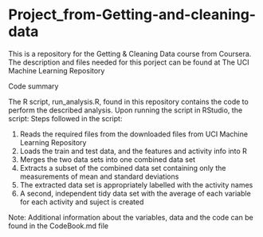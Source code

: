 # Project_from-Getting-and-cleaning-data

This is a repository for the Getting & Cleaning Data course from Coursera. The description and files needed for this porject can be found at The UCI Machine Learning Repository

Code summary

The R script, run_analysis.R, found in this repository contains the code to perform the described analysis. Upon running the script in RStudio, the script:
Steps followed in the script:

1. Reads the required files from the downloaded files from UCI Machine Learning Repository
2. Loads the train and test data, and the features and activity info into R
3. Merges the two data sets into one combined data set
4. Extracts a subset of the combined data set containing only the measurements of mean and standard deviations
5. The extracted data set is appropriately labelled with the activity names
6. A second, independent tidy data set with the average of each variable for each activity and suject is created

Note:
Additional information about the variables, data and the code can be found in the CodeBook.md file
